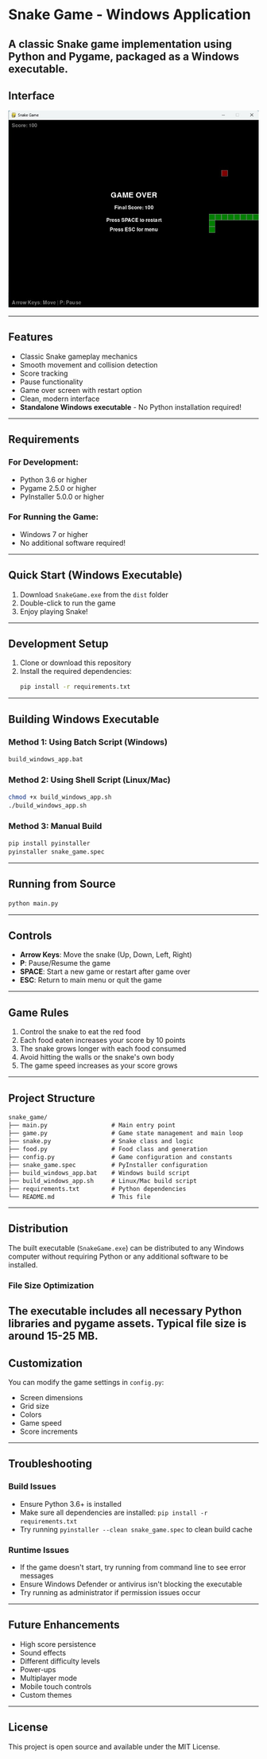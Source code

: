 # Snake Game - Windows Application

A classic Snake game implementation using Python and Pygame, packaged as a Windows executable.
---
## Interface

![Snake Game Interface](https://github.com/jana0601/snake_game/blob/main/interface.jpg?raw=true)

---
## Features

- Classic Snake gameplay mechanics
- Smooth movement and collision detection
- Score tracking
- Pause functionality
- Game over screen with restart option
- Clean, modern interface
- **Standalone Windows executable** - No Python installation required!
---
## Requirements

### For Development:
- Python 3.6 or higher
- Pygame 2.5.0 or higher
- PyInstaller 5.0.0 or higher

### For Running the Game:
- Windows 7 or higher
- No additional software required!
---
## Quick Start (Windows Executable)

1. Download `SnakeGame.exe` from the `dist` folder
2. Double-click to run the game
3. Enjoy playing Snake!
---
## Development Setup

1. Clone or download this repository
2. Install the required dependencies:
   ```bash
   pip install -r requirements.txt
   ```
---
## Building Windows Executable

### Method 1: Using Batch Script (Windows)
```bash
build_windows_app.bat
```

### Method 2: Using Shell Script (Linux/Mac)
```bash
chmod +x build_windows_app.sh
./build_windows_app.sh
```

### Method 3: Manual Build
```bash
pip install pyinstaller
pyinstaller snake_game.spec
```
---
## Running from Source

```bash
python main.py
```
---
## Controls

- **Arrow Keys**: Move the snake (Up, Down, Left, Right)
- **P**: Pause/Resume the game
- **SPACE**: Start a new game or restart after game over
- **ESC**: Return to main menu or quit the game
---
## Game Rules

1. Control the snake to eat the red food
2. Each food eaten increases your score by 10 points
3. The snake grows longer with each food consumed
4. Avoid hitting the walls or the snake's own body
5. The game speed increases as your score grows
---
## Project Structure

```
snake_game/
├── main.py                  # Main entry point
├── game.py                  # Game state management and main loop
├── snake.py                 # Snake class and logic
├── food.py                  # Food class and generation
├── config.py                # Game configuration and constants
├── snake_game.spec          # PyInstaller configuration
├── build_windows_app.bat    # Windows build script
├── build_windows_app.sh     # Linux/Mac build script
├── requirements.txt         # Python dependencies
└── README.md                # This file
```
---
## Distribution

The built executable (`SnakeGame.exe`) can be distributed to any Windows computer without requiring Python or any additional software to be installed.

### File Size Optimization

The executable includes all necessary Python libraries and pygame assets. Typical file size is around 15-25 MB.
---
## Customization

You can modify the game settings in `config.py`:
- Screen dimensions
- Grid size
- Colors
- Game speed
- Score increments
---
## Troubleshooting

### Build Issues
- Ensure Python 3.6+ is installed
- Make sure all dependencies are installed: `pip install -r requirements.txt`
- Try running `pyinstaller --clean snake_game.spec` to clean build cache

### Runtime Issues
- If the game doesn't start, try running from command line to see error messages
- Ensure Windows Defender or antivirus isn't blocking the executable
- Try running as administrator if permission issues occur
---
## Future Enhancements

- High score persistence
- Sound effects
- Different difficulty levels
- Power-ups
- Multiplayer mode
- Mobile touch controls
- Custom themes
---
## License

This project is open source and available under the MIT License.
